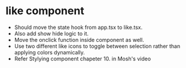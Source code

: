 # like component
- Should move the state hook from app.tsx to like.tsx. 
- Also add show hide logic to it.
- Move the onclick function inside component as well. 
- Use two different like icons to toggle between selection rather than applying colors dynamically. 
- Refer Stylying component chapeter 10. in Mosh's video